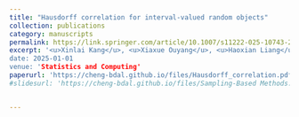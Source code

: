 ```yaml
---
title: "Hausdorff correlation for interval-valued random objects"
collection: publications
category: manuscripts
permalink: https://link.springer.com/article/10.1007/s11222-025-10743-2
excerpt: '<u>Xinlai Kang</u>, <u>Xiaxue Ouyang</u>, <u>Haoxian Liang</u>, <u>Cheng Meng</u><sup>*</sup>
date: 2025-01-01
venue: 'Statistics and Computing'
paperurl: 'https://cheng-bdal.github.io/files/Hausdorff_correlation.pdf'
#slidesurl: 'https://cheng-bdal.github.io/files/Sampling-Based Methods.pdf'


---
```


